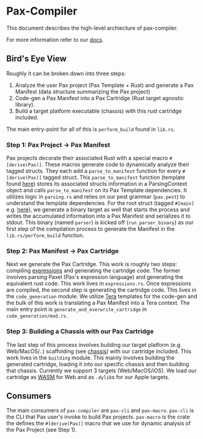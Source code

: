 # Pax-Compiler

This document describes the high-level archiecture of pax-compiler.

For more information refer to our [docs](https://docs.pax.dev/reference-compilation-model.html).

## Bird's Eye View

Roughly it can be broken down into three steps: 
1) Analyze the user Pax project (Pax Template + Rust) and generate a Pax Manifest (data structure summarizing the Pax project)
2) Code-gen a Pax Manifest into a Pax Cartridge (Rust target agnostic library).
3) Build a target platform executable (chassis) with this rust cartridge included. 

The main entry-point for all of this is `perform_build` found in `lib.rs`.

### Step 1: Pax Project -> Pax Manifest 

Pax projects decorate their associated Rust with a special macro `#[derive(Pax)]`. These macros generate code to dynamically analyze their tagged structs. They each add a `parse_to_manifest` function for every `#[derive(Pax)]` tagged struct. This `parse_to_manifest` function (template found [here](https://github.com/pax-lang/pax/blob/master/pax-macro/templates/derive_pax.stpl)) stores its associated structs information in a ParsingContext object and calls `parse_to_manifest` on its Pax Template dependencies. It utilizes logic in `parsing.rs` and relies on our pest grammar (`pax.pest`) to understand the template dependencies. For the root struct (tagged `#[main]` e.g. [here](https://github.com/pax-lang/pax/blob/aabc8978085a65a5369b7b5a61c00d620d5b5c81/examples/src/camera/src/lib.rs#L7)), we generate a binary target as well that starts the process and writes the accumulated information into a Pax Manifest and serializes it to stdout. This binary (named `parser`) is kicked off (`run_parser_binary`) as our first step of the compilation process to generate the Manifest in the `lib.rs/perform_build` function. 

### Step 2: Pax Manifest -> Pax Cartridge

Next we generate the Pax Cartridge. This work is roughly two steps: compiling [expressions](https://docs.pax.dev/start-key-concepts-expressions.html) and generating the cartridge code. The former involves parsing Paxel (Pax's expression language) and generating the equivalent rust code. This work lives in `expressions.rs`. Once expressions are compiled, the second step is generating the cartridge code. This lives in the `code_generation` module. We utilize [Tera](https://keats.github.io/tera/) templates for the code-gen and the bulk of this work is translating a Pax Manifest into a Tera context. The main entry point is `generate_and_overwrite_cartridge` in `code_generation/mod.rs`.


### Step 3: Building a Chassis with our Pax Cartridge

The last step of this process involves building our target platform (e.g. Web/MacOS/..) scaffolding (see [chassis](https://docs.pax.dev/reference-compilation-model.html#3-chassis-compilation)) with our cartridge included. This work lives in the `building` module. This mainly involves building the generated cartridge, loading it into our specific chassis and then building that chassis. Currently we support 3 targets (Web/MacOS/iOS). We load our cartridge as [WASM](https://webassembly.org/) for Web and as `.dylib`s for our Apple targets.

## Consumers

The main consumers of `pax-compiler` are `pax-cli` and `pax-macro`. `pax-cli` is the CLI that Pax user's invoke to build Pax projects. `pax-macro` is the crate the defines the `#[derive(Pax)]` macro that we use for dynamic analysis of the Pax Project (see Step 1). 